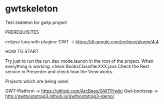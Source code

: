 gwtskeleton
===========

Test skeleton for gwtp project


PREREQUISITES

eclipse luna with plugins:
GWT -> https://dl.google.com/eclipse/plugin/4.4

HOW TO START

Try just to run the run_dev_mode.launch in the root of the project.
When everything is working: check BooksClassifierXXX.java
Check the Rest service in Presenter and check how the View works.


Projects which are being used:

GWT-Platform -> https://github.com/ArcBees/GWTP/wiki
Gwt-bootsrap -> http://gwtbootstrap3.github.io/gwtbootstrap3-demo/
 

